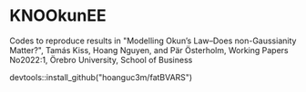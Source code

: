 # KNOOkunEE
Codes to reproduce results in "Modelling Okun’s Law–Does non-Gaussianity Matter?", Tamás Kiss, Hoang Nguyen, and Pär Österholm, Working Papers No2022:1, 
Örebro University, School of Business

devtools::install_github("hoanguc3m/fatBVARS")